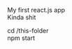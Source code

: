 My first react.js app                              
Kinda shit
                         
cd /this-folder                         
npm start                     
